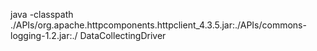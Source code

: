 java -classpath ./APIs/org.apache.httpcomponents.httpclient_4.3.5.jar:./APIs/commons-logging-1.2.jar:./ DataCollectingDriver
